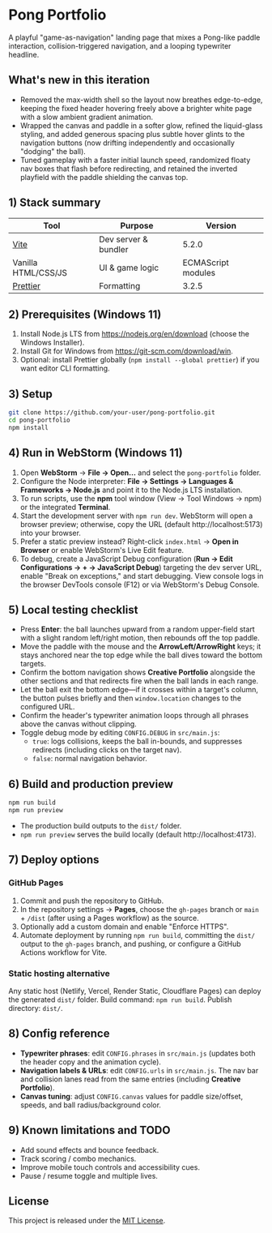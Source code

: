 # Pong Portfolio

A playful "game-as-navigation" landing page that mixes a Pong-like paddle interaction, collision-triggered navigation, and a looping typewriter headline.

## What's new in this iteration

- Removed the max-width shell so the layout now breathes edge-to-edge, keeping the fixed header hovering freely above a brighter white page with a slow ambient gradient animation.
- Wrapped the canvas and paddle in a softer glow, refined the liquid-glass styling, and added generous spacing plus subtle hover glints to the navigation buttons (now drifting independently and occasionally "dodging" the ball).
- Tuned gameplay with a faster initial launch speed, randomized floaty nav boxes that flash before redirecting, and retained the inverted playfield with the paddle shielding the canvas top.

## 1) Stack summary

| Tool | Purpose | Version |
| --- | --- | --- |
| [Vite](https://vitejs.dev/) | Dev server & bundler | 5.2.0 |
| Vanilla HTML/CSS/JS | UI & game logic | ECMAScript modules |
| [Prettier](https://prettier.io/) | Formatting | 3.2.5 |

## 2) Prerequisites (Windows 11)

1. Install Node.js LTS from https://nodejs.org/en/download (choose the Windows Installer).
2. Install Git for Windows from https://git-scm.com/download/win.
3. Optional: install Prettier globally (`npm install --global prettier`) if you want editor CLI formatting.

## 3) Setup

```bash
git clone https://github.com/your-user/pong-portfolio.git
cd pong-portfolio
npm install
```

## 4) Run in WebStorm (Windows 11)

1. Open **WebStorm** → **File → Open…** and select the `pong-portfolio` folder.
2. Configure the Node interpreter: **File → Settings → Languages & Frameworks → Node.js** and point it to the Node.js LTS installation.
3. To run scripts, use the **npm** tool window (View → Tool Windows → npm) or the integrated **Terminal**.
4. Start the development server with `npm run dev`. WebStorm will open a browser preview; otherwise, copy the URL (default http://localhost:5173) into your browser.
5. Prefer a static preview instead? Right-click `index.html` → **Open in Browser** or enable WebStorm's Live Edit feature.
6. To debug, create a JavaScript Debug configuration (**Run → Edit Configurations → + → JavaScript Debug**) targeting the dev server URL, enable "Break on exceptions," and start debugging. View console logs in the browser DevTools console (F12) or via WebStorm's Debug Console.

## 5) Local testing checklist

- Press **Enter**: the ball launches upward from a random upper-field start with a slight random left/right motion, then rebounds off the top paddle.
- Move the paddle with the mouse and the **ArrowLeft/ArrowRight** keys; it stays anchored near the top edge while the ball dives toward the bottom targets.
- Confirm the bottom navigation shows **Creative Portfolio** alongside the other sections and that redirects fire when the ball lands in each range.
- Let the ball exit the bottom edge—if it crosses within a target's column, the button pulses briefly and then `window.location` changes to the configured URL.
- Confirm the header's typewriter animation loops through all phrases above the canvas without clipping.
- Toggle debug mode by editing `CONFIG.DEBUG` in `src/main.js`:
  - `true`: logs collisions, keeps the ball in-bounds, and suppresses redirects (including clicks on the target nav).
  - `false`: normal navigation behavior.

## 6) Build and production preview

```bash
npm run build
npm run preview
```

- The production build outputs to the `dist/` folder.
- `npm run preview` serves the build locally (default http://localhost:4173).

## 7) Deploy options

### GitHub Pages

1. Commit and push the repository to GitHub.
2. In the repository settings → **Pages**, choose the `gh-pages` branch or `main` + `/dist` (after using a Pages workflow) as the source.
3. Optionally add a custom domain and enable "Enforce HTTPS".
4. Automate deployment by running `npm run build`, committing the `dist/` output to the `gh-pages` branch, and pushing, or configure a GitHub Actions workflow for Vite.

### Static hosting alternative

Any static host (Netlify, Vercel, Render Static, Cloudflare Pages) can deploy the generated `dist/` folder. Build command: `npm run build`. Publish directory: `dist/`.

## 8) Config reference

- **Typewriter phrases**: edit `CONFIG.phrases` in `src/main.js` (updates both the header copy and the animation cycle).
- **Navigation labels & URLs**: edit `CONFIG.urls` in `src/main.js`. The nav bar and collision lanes read from the same entries (including **Creative Portfolio**).
- **Canvas tuning**: adjust `CONFIG.canvas` values for paddle size/offset, speeds, and ball radius/background color.

## 9) Known limitations and TODO

- Add sound effects and bounce feedback.
- Track scoring / combo mechanics.
- Improve mobile touch controls and accessibility cues.
- Pause / resume toggle and multiple lives.

## License

This project is released under the [MIT License](./LICENSE).
